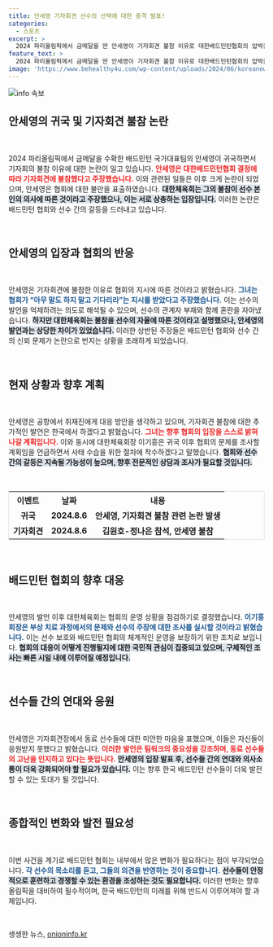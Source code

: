 ```yaml
---
title: 안세영 기자회견 선수의 선택에 대한 충격 발표!
categories:
  - 스포츠
excerpt: >
  2024 파리올림픽에서 금메달을 딴 안세영이 기자회견 불참 이유로 대한배드민턴협회의 압박을 주장하며 파문이 일고 있다. 협회와의 갈등 속, 선수의 입과 체육회의 해명이 완전히 다른 상황에서 논란은 더욱 커지고 있다.
feature_text: >
  2024 파리올림픽에서 금메달을 딴 안세영이 기자회견 불참 이유로 대한배드민턴협회의 압박을 주장하며 파문이 일고 있다. 협회와의 갈등 속, 선수의 입과 체육회의 해명이 완전히 다른 상황에서 논란은 더욱 커지고 있다.
image: 'https://www.behealthy4u.com/wp-content/uploads/2024/06/koreanews.jpg'
---
```


<p><img src="https://www.behealthy4u.com/wp-content/uploads/2024/06/koreanews.jpg" alt="info 속보" /></p>

<h2 data-ke-size="size26">안세영의 귀국 및 기자회견 불참 논란</h2>

<p data-ke-size="size16">&nbsp;</p>

<p>2024 파리올림픽에서 금메달을 수확한 배드민턴 국가대표팀의 안세영이 귀국하면서 기자회의 불참 이유에 대한 논란이 일고 있습니다. <b><span style="color: #ee2323;">안세영은 대한배드민턴협회 결정에 따라 기자회견에 불참했다고 주장했습니다.</span></b> 이와 관련된 일들은 이후 크게 논란이 되었으며, 안세영은 협회에 대한 불만을 표출하였습니다. <b><span style="background-color: #21538527;">대한체육회는 그의 불참이 선수 본인의 의사에 따른 것이라고 주장했으나, 이는 서로 상충하는 입장입니다.</span></b> 이러한 논란은 배드민턴 협회와 선수 간의 갈등을 드러내고 있습니다. </p>

<p data-ke-size="size16">&nbsp;</p>

<h2 data-ke-size="size26">안세영의 입장과 협회의 반응</h2>

<p data-ke-size="size16">&nbsp;</p>

<p>안세영은 기자회견에 불참한 이유로 협회의 지시에 따른 것이라고 밝혔습니다. <b><span style="color: #1a5490;">그녀는 협회가 “아무 말도 하지 말고 기다리라”는 지시를 받았다고 주장했습니다.</span></b> 이는 선수의 발언을 억제하려는 의도로 해석될 수 있으며, 선수의 관계자 부재와 함께 혼란을 자아냈습니다. <b><span style="background-color: #21538527;">하지만 대한체육회는 불참을 선수의 자율에 따른 것이라고 설명했으나, 안세영의 발언과는 상당한 차이가 있었습니다.</span></b> 이러한 상반된 주장들은 배드민턴 협회와 선수 간의 신뢰 문제가 논란으로 번지는 상황을 초래하게 되었습니다. </p>

<p data-ke-size="size16">&nbsp;</p>

<h2 data-ke-size="size26">현재 상황과 향후 계획</h2>

<p data-ke-size="size16">&nbsp;</p>

<p>안세영은 공항에서 취재진에게 대응 방안을 생각하고 있으며, 기자회견 불참에 대한 추가적인 발언은 한국에서 하겠다고 밝혔습니다. <b><span style="color: #ee2323;">그녀는 향후 협회의 입장을 스스로 밝혀 나갈 계획입니다.</span></b> 이와 동시에 대한체육회장 이기흥은 귀국 이후 협회의 문제를 조사할 계획임을 언급하면서 사태 수습을 위한 절차에 착수하겠다고 말했습니다. <b><span style="background-color: #21538527;">협회와 선수 간의 갈등은 지속될 가능성이 높으며, 향후 전문적인 상담과 조사가 필요할 것입니다.</span></b></p>

<p data-ke-size="size16">&nbsp;</p>

<table style="width: 100%; border: 1px solid #ddd;">
    <tr>
        <th style="text-align: center; height: 17px;"><b>이벤트</b></th>
        <th style="text-align: center; height: 17px;"><b>날짜</b></th>
        <th style="text-align: center; height: 17px;"><b>내용</b></th>
    </tr>
    <tr>
        <td style="text-align: center; height: 17px;"><b>귀국</b></td>
        <td style="text-align: center; height: 17px;"><b>2024.8.6</b></td>
        <td style="text-align: center; height: 17px;"><b>안세영, 기자회견 불참 관련 논란 발생</b></td>
    </tr>
    <tr>
        <td style="text-align: center; height: 17px;"><b>기자회견</b></td>
        <td style="text-align: center; height: 17px;"><b>2024.8.6</b></td>
        <td style="text-align: center; height: 17px;"><b>김원호-정나은 참석, 안세영 불참</b></td>
    </tr>
</table>

<p data-ke-size="size16">&nbsp;</p>

<h2 data-ke-size="size26">배드민턴 협회의 향후 대응</h2>

<p data-ke-size="size16">&nbsp;</p>

<p>안세영의 발언 이후 대한체육회는 협회의 운영 상황을 점검하기로 결정했습니다. <b><span style="color: #1a5490;">이기흥 회장은 부상 치료 과정에서의 문제와 선수의 주장에 대한 조사를 실시할 것이라고 밝혔습니다.</span></b> 이는 선수 보호와 배드민턴 협회의 체계적인 운영을 보장하기 위한 조치로 보입니다. <b><span style="background-color: #21538527;">협회의 대응이 어떻게 진행될지에 대한 국민적 관심이 집중되고 있으며, 구체적인 조사는 빠른 시일 내에 이루어질 예정입니다.</span></b></p>

<p data-ke-size="size16">&nbsp;</p>

<h2 data-ke-size="size26">선수들 간의 연대와 응원</h2>

<p data-ke-size="size16">&nbsp;</p>

<p>안세영은 기자회견장에서 동료 선수들에 대한 미안한 마음을 표했으며, 이들은 자신들이 응원받지 못했다고 밝혔습니다. <b><span style="color: #ee2323;">이러한 발언은 팀워크의 중요성을 강조하며, 동료 선수들의 고난을 인지하고 있다는 뜻입니다.</span></b> <b><span style="background-color: #21538527;">안세영의 입장 발표 후, 선수들 간의 연대와 의사소통이 더욱 강화되어야 할 필요가 있습니다.</span></b> 이는 향후 한국 배드민턴 선수들이 더욱 발전할 수 있는 토대가 될 것입니다.</p>

<p data-ke-size="size16">&nbsp;</p>

<h2 data-ke-size="size26">종합적인 변화와 발전 필요성</h2>

<p data-ke-size="size16">&nbsp;</p>

<p>이번 사건을 계기로 배드민턴 협회는 내부에서 많은 변화가 필요하다는 점이 부각되었습니다. <b><span style="color: #1a5490;">각 선수의 목소리를 듣고, 그들의 의견을 반영하는 것이 중요합니다.</span></b> <b><span style="background-color: #21538527;">선수들이 안정적으로 훈련하고 경쟁할 수 있는 환경을 조성하는 것도 필요합니다.</span></b> 이러한 변화는 향후 올림픽을 대비하여 필수적이며, 한국 배드민턴의 미래를 위해 반드시 이루어져야 할 과제입니다.</p>

<p data-ke-size="size16">&nbsp;</p>
생생한 뉴스, <a href="https://onioninfo.kr" rel="dofollow">onioninfo.kr</a>


